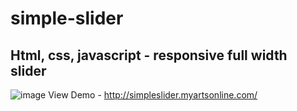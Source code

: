 # simple-slider
## Html, css, javascript - responsive full width slider
![image](https://user-images.githubusercontent.com/43639204/153141880-373e8b8e-c642-4129-a440-3b413185383e.png)
View Demo - http://simpleslider.myartsonline.com/
